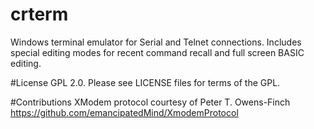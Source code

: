 # crterm
Windows terminal emulator for Serial and Telnet connections.
Includes special editing modes for recent command recall and full screen BASIC editing. 

#License
GPL 2.0. Please see LICENSE files for terms of the GPL.

#Contributions
XModem protocol courtesy of Peter T. Owens-Finch
https://github.com/emancipatedMind/XmodemProtocol
